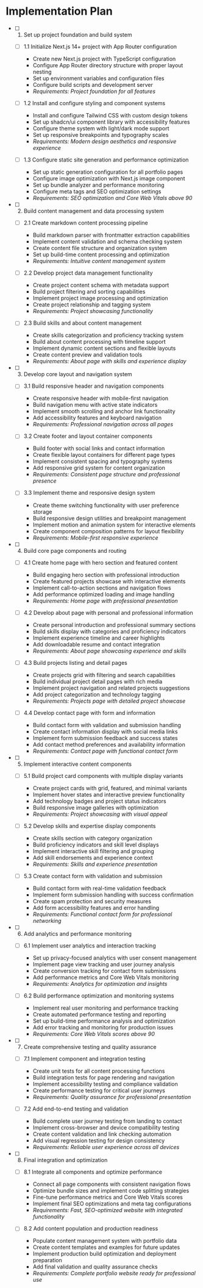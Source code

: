 # Implementation Plan

- [ ] 1. Set up project foundation and build system

  - [ ] 1.1 Initialize Next.js 14+ project with App Router configuration

    - Create new Next.js project with TypeScript configuration
    - Configure App Router directory structure with proper layout nesting
    - Set up environment variables and configuration files
    - Configure build scripts and development server
    - _Requirements: Project foundation for all features_

  - [ ] 1.2 Install and configure styling and component systems

    - Install and configure Tailwind CSS with custom design tokens
    - Set up shadcn/ui component library with accessibility features
    - Configure theme system with light/dark mode support
    - Set up responsive breakpoints and typography scales
    - _Requirements: Modern design aesthetics and responsive experience_

  - [ ] 1.3 Configure static site generation and performance optimization

    - Set up static generation configuration for all portfolio pages
    - Configure image optimization with Next.js image component
    - Set up bundle analyzer and performance monitoring
    - Configure meta tags and SEO optimization settings
    - _Requirements: SEO optimization and Core Web Vitals above 90_

- [ ] 2. Build content management and data processing system

  - [ ] 2.1 Create markdown content processing pipeline

    - Build markdown parser with frontmatter extraction capabilities
    - Implement content validation and schema checking system
    - Create content file structure and organization system
    - Set up build-time content processing and optimization
    - _Requirements: Intuitive content management system_

  - [ ] 2.2 Develop project data management functionality

    - Create project content schema with metadata support
    - Build project filtering and sorting capabilities
    - Implement project image processing and optimization
    - Create project relationship and tagging system
    - _Requirements: Project showcasing functionality_

  - [ ] 2.3 Build skills and about content management

    - Create skills categorization and proficiency tracking system
    - Build about content processing with timeline support
    - Implement dynamic content sections and flexible layouts
    - Create content preview and validation tools
    - _Requirements: About page with skills and experience display_

- [ ] 3. Develop core layout and navigation system

  - [ ] 3.1 Build responsive header and navigation components

    - Create responsive header with mobile-first navigation
    - Build navigation menu with active state indicators
    - Implement smooth scrolling and anchor link functionality
    - Add accessibility features and keyboard navigation
    - _Requirements: Professional navigation across all pages_

  - [ ] 3.2 Create footer and layout container components

    - Build footer with social links and contact information
    - Create flexible layout containers for different page types
    - Implement consistent spacing and typography systems
    - Add responsive grid system for content organization
    - _Requirements: Consistent page structure and professional presence_

  - [ ] 3.3 Implement theme and responsive design system

    - Create theme switching functionality with user preference storage
    - Build responsive design utilities and breakpoint management
    - Implement motion and animation system for interactive elements
    - Create component composition patterns for layout flexibility
    - _Requirements: Mobile-first responsive experience_

- [ ] 4. Build core page components and routing

  - [ ] 4.1 Create home page with hero section and featured content

    - Build engaging hero section with professional introduction
    - Create featured projects showcase with interactive elements
    - Implement call-to-action sections and navigation flows
    - Add performance optimized loading and image handling
    - _Requirements: Home page with professional presentation_

  - [ ] 4.2 Develop about page with personal and professional information

    - Create personal introduction and professional summary sections
    - Build skills display with categories and proficiency indicators
    - Implement experience timeline and career highlights
    - Add downloadable resume and contact integration
    - _Requirements: About page showcasing experience and skills_

  - [ ] 4.3 Build projects listing and detail pages

    - Create projects grid with filtering and search capabilities
    - Build individual project detail pages with rich media
    - Implement project navigation and related projects suggestions
    - Add project categorization and technology tagging
    - _Requirements: Projects page with detailed project showcase_

  - [ ] 4.4 Develop contact page with form and information

    - Build contact form with validation and submission handling
    - Create contact information display with social media links
    - Implement form submission feedback and success states
    - Add contact method preferences and availability information
    - _Requirements: Contact page with functional contact form_

- [ ] 5. Implement interactive content components

  - [ ] 5.1 Build project card components with multiple display variants

    - Create project cards with grid, featured, and minimal variants
    - Implement hover states and interactive preview functionality
    - Add technology badges and project status indicators
    - Build responsive image galleries with optimization
    - _Requirements: Project showcasing with visual appeal_

  - [ ] 5.2 Develop skills and expertise display components

    - Create skills section with category organization
    - Build proficiency indicators and skill level displays
    - Implement interactive skill filtering and grouping
    - Add skill endorsements and experience context
    - _Requirements: Skills and experience presentation_

  - [ ] 5.3 Create contact form with validation and submission

    - Build contact form with real-time validation feedback
    - Implement form submission handling with success confirmation
    - Create spam protection and security measures
    - Add form accessibility features and error handling
    - _Requirements: Functional contact form for professional networking_

- [ ] 6. Add analytics and performance monitoring

  - [ ] 6.1 Implement user analytics and interaction tracking

    - Set up privacy-focused analytics with user consent management
    - Implement page view tracking and user journey analysis
    - Create conversion tracking for contact form submissions
    - Add performance metrics and Core Web Vitals monitoring
    - _Requirements: Analytics for optimization and insights_

  - [ ] 6.2 Build performance optimization and monitoring systems

    - Implement real user monitoring and performance tracking
    - Create automated performance testing and reporting
    - Set up build-time performance analysis and optimization
    - Add error tracking and monitoring for production issues
    - _Requirements: Core Web Vitals scores above 90_

- [ ] 7. Create comprehensive testing and quality assurance

  - [ ] 7.1 Implement component and integration testing

    - Create unit tests for all content processing functions
    - Build integration tests for page rendering and navigation
    - Implement accessibility testing and compliance validation
    - Create performance testing for critical user journeys
    - _Requirements: Quality assurance for professional presentation_

  - [ ] 7.2 Add end-to-end testing and validation

    - Build complete user journey testing from landing to contact
    - Implement cross-browser and device compatibility testing
    - Create content validation and link checking automation
    - Add visual regression testing for design consistency
    - _Requirements: Reliable user experience across all devices_

- [ ] 8. Final integration and optimization

  - [ ] 8.1 Integrate all components and optimize performance

    - Connect all page components with consistent navigation flows
    - Optimize bundle sizes and implement code splitting strategies
    - Fine-tune performance metrics and Core Web Vitals scores
    - Implement final SEO optimizations and meta tag configurations
    - _Requirements: Fast, SEO-optimized website with integrated functionality_

  - [ ] 8.2 Add content population and production readiness

    - Populate content management system with portfolio data
    - Create content templates and examples for future updates
    - Implement production build optimization and deployment preparation
    - Add final validation and quality assurance checks
    - _Requirements: Complete portfolio website ready for professional use_